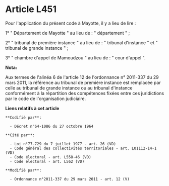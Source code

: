 # Article L451

Pour l'application du présent code à Mayotte, il y a lieu de lire : 

1° " Département de Mayotte " au lieu de : " département " ; 

2° " tribunal de première instance " au lieu de : " tribunal d'instance " et " tribunal de grande instance " ; 

3° "    chambre d'appel de Mamoudzou " au lieu de : " cour d'appel ".

**Nota:**

Aux termes de l'alinéa 6 de l'article 12 de l'ordonnance n° 2011-337 du 29 mars 2011, la référence au tribunal de première
instance est remplacée par celle au tribunal de grande instance ou au tribunal d'instance conformément à la répartition des
compétences fixées entre ces juridictions par le code de l'organisation judiciaire.

**Liens relatifs à cet article**

	**Codifié par**:

	  - Décret n°64-1086 du 27 octobre 1964

	**Cité par**:

	  - Loi n°77-729 du 7 juillet 1977 - art. 26 (VD)
	  - Code général des collectivités territoriales - art. LO1112-14-1 (VD)
	  - Code électoral - art. L558-46 (VD)
	  - Code électoral - art. L562 (VD)

	**Modifié par**:

	  - Ordonnance n°2011-337 du 29 mars 2011 - art. 12 (V)
